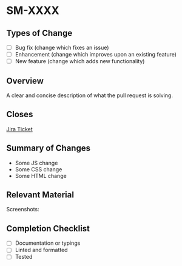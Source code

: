 # SM-XXXX

## Types of Change

- [ ] Bug fix (change which fixes an issue)
- [ ] Enhancement (change which improves upon an existing feature)
- [ ] New feature (change which adds new functionality)

## Overview

<!--  
Add a description of the ticket here, e.g.:

Add widget to checkout to make it easier for users to manage cart
Fix style bug that made some text invisible
-->

A clear and concise description of what the pull request is solving.

## Closes 

[Jira Ticket](https://redswirl.atlassian.net/browse/SM-XXXX)  

## Summary of Changes

<!-- Optional: List of specific changes -->

- Some JS change
- Some CSS change
- Some HTML change

## Relevant Material

<!--
Optional: Screenshots, links, e.g.:

[Other Ticket](https://redswirl.atlassian.net/browse/SM-XXXX)
[Other Pull Request](https://github.com/integrativenutrition/hubspot/pull/)
-->

Screenshots:

## Completion Checklist

- [ ] Documentation or typings
- [ ] Linted and formatted
- [ ] Tested
